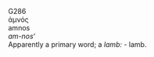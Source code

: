 <body>
  <p>G286<br>  ἀμνός  <br> amnos  <br><i>am-nos‘ </i><br>Apparently a primary word; a <i>lamb:</i> - lamb.<br></p>
 </body>